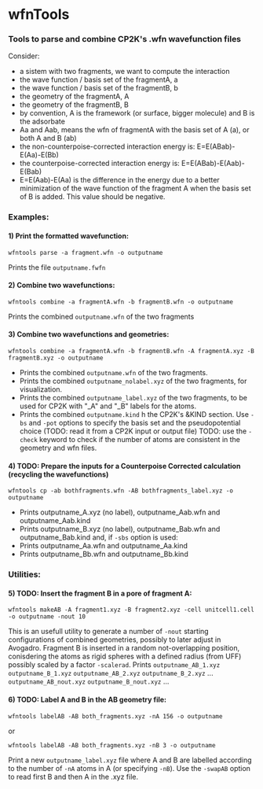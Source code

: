 # wfnTools
### Tools to parse and combine CP2K's .wfn wavefunction files

Consider:
* a sistem with two fragments, we want to compute the interaction
* the wave function / basis set of the fragmentA, a
* the wave function / basis set of the fragmentB, b 
* the geometry of the fragmentA, A
* the geometry of the fragmentB, B
* by convention, A is the framework (or surface, bigger molecule) and B is the adsorbate
* Aa and Aab, means the wfn of fragmentA with the basis set of A (a), or both A and B (ab)
* the non-counterpoise-corrected interaction energy is: E=E(ABab)-E(Aa)-E(Bb)
* the counterpoise-corrected interaction energy is: E=E(ABab)-E(Aab)-E(Bab)
* E=E(Aab)-E(Aa) is the difference in the energy due to a better minimization of the wave function of the fragment A when the basis set of B is added. This value should be negative. 
 
### Examples:
#### 1) Print the formatted wavefunction:
```
wfntools parse -a fragment.wfn -o outputname
```
Prints the file `outputname.fwfn`

#### 2) Combine two wavefunctions:
```
wfntools combine -a fragmentA.wfn -b fragmentB.wfn -o outputname
```
Prints the combined `outputname.wfn` of the two fragments

#### 3) Combine two wavefunctions and geometries:
```
wfntools combine -a fragmentA.wfn -b fragmentB.wfn -A fragmentA.xyz -B fragmentB.xyz -o outputname
```
* Prints the combined `outputname.wfn` of the two fragments.
* Prints the combined `outputname_nolabel.xyz` of the two fragments, for visualization.
* Prints the combined `outputname_label.xyz` of the two fragments, to be used for CP2K with "_A" and "_B" labels for the atoms.
* Prints the combined `outputname.kind` h the CP2K's &KIND section. Use `-bs` and `-pot` options to specify the basis set and the pseudopotential choice (TODO: read it from a CP2K input or output file)
TODO: use the `-check` keyword to check if the number of atoms are consistent in the geometry and wfn files. 

#### 4) TODO: Prepare the inputs for a Counterpoise Corrected calculation (recycling the wavefunctions)
```
wfntools cp -ab bothfragments.wfn -AB bothfragments_label.xyz -o outputname
```
* Prints outputname_A.xyz (no label), outputname_Aab.wfn and outputname_Aab.kind
* Prints outputname_B.xyz (no label), outputname_Bab.wfn and outputname_Bab.kind
and, if `-sbs` option is used:
* Prints outputname_Aa.wfn and outputname_Aa.kind
* Prints outputname_Bb.wfn and outputname_Bb.kind

### Utilities:

#### 5) TODO: Insert the fragment B in a pore of fragment A:
```
wfntools makeAB -A fragment1.xyz -B fragment2.xyz -cell unitcell1.cell -o outputname -nout 10
```
This is an usefull utility to generate a number of `-nout` starting configurations of combined geometries, possibly to later adjust in Avogadro. Fragment B is inserted in a random not-overlapping position, conisdering the atoms as rigid spheres with a defined radius (from UFF) possibly scaled by a factor `-scalerad`.
Prints `outputname_AB_1.xyz` `outputname_B_1.xyz` `outputname_AB_2.xyz` `outputname_B_2.xyz` ... `outputname_AB_nout.xyz` `outputname_B_nout.xyz` ... 

#### 6) TODO: Label A and B in the AB geometry file:
```
wfntools labelAB -AB both_fragments.xyz -nA 156 -o outputname 
```
or
```
wfntools labelAB -AB both_fragments.xyz -nB 3 -o outputname 
```
 Print a new `outputname_label.xyz` file where A and B are labelled according to the number of `-nA` atoms in A (or specifying `-nB`). Use the `-swapAB` option to read first B and then A in the .xyz file. 
